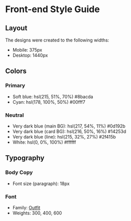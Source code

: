 # Front-end Style Guide

## Layout

The designs were created to the following widths:

- Mobile: 375px
- Desktop: 1440px

## Colors

### Primary

- Soft blue: hsl(215, 51%, 70%) 	#8bacda
- Cyan: hsl(178, 100%, 50%) 	#00fff7

### Neutral

- Very dark blue (main BG): hsl(217, 54%, 11%) #0d192b
- Very dark blue (card BG): hsl(216, 50%, 16%) #14253d
- Very dark blue (line): hsl(215, 32%, 27%) #2f415b
- White: hsl(0, 0%, 100%)  #ffffff

## Typography

### Body Copy

- Font size (paragraph): 18px

### Font

- Family: [Outfit](https://fonts.google.com/specimen/Outfit)
- Weights: 300, 400, 600

